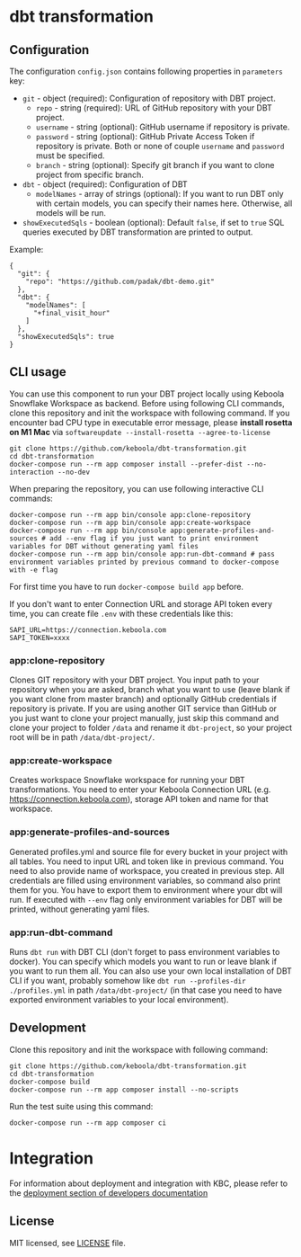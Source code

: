 
# dbt transformation

## Configuration

The configuration `config.json` contains following properties in `parameters` key:
- `git` - object (required): Configuration of repository with DBT project.
    - `repo` - string (required): URL of GitHub repository with your DBT project.
    - `username` - string (optional): GitHub username if repository is private.
    - `password` - string (optional): GitHub Private Access Token if repository is private. Both or none of couple `username` and `password` must be specified.
    - `branch` - string (optional): Specify git branch if you want to clone project from specific branch.
- `dbt` - object (required): Configuration of DBT
    - `modelNames` - array of strings (optional): If you want to run DBT only with certain models, you can specify their names here. Otherwise, all models will be run.
- `showExecutedSqls` - boolean (optional): Default `false`, if set to `true` SQL queries executed by DBT transformation are printed to output.

Example:
```
{
  "git": {
    "repo": "https://github.com/padak/dbt-demo.git"
  },
  "dbt": {
    "modelNames": [
      "+final_visit_hour"
    ]
  },
  "showExecutedSqls": true
}
```

## CLI usage


You can use this component to run your DBT project locally using Keboola Snowflake Workspace as backend. Before using following CLI commands, clone this repository and init the workspace with following command. If you encounter bad CPU type in executable error message, please **install rosetta on M1 Mac** via `softwareupdate --install-rosetta --agree-to-license` 

```
git clone https://github.com/keboola/dbt-transformation.git
cd dbt-transformation
docker-compose run --rm app composer install --prefer-dist --no-interaction --no-dev
```


When preparing the repository, you can use following interactive CLI commands:
```
docker-compose run --rm app bin/console app:clone-repository
docker-compose run --rm app bin/console app:create-workspace
docker-compose run --rm app bin/console app:generate-profiles-and-sources # add --env flag if you just want to print environment variables for DBT without generating yaml files
docker-compose run --rm app bin/console app:run-dbt-command # pass environment variables printed by previous command to docker-compose with -e flag
```
For first time you have to run `docker-compose build app` before. 

If you don't want to enter Connection URL and storage API token every time, you can create file `.env` with these credentials like this:
```
SAPI_URL=https://connection.keboola.com
SAPI_TOKEN=xxxx
```

### app:clone-repository
Clones GIT repository with your DBT project. You input path to your repository when you are asked, branch what you want to use (leave blank if you want clone from master branch) and optionally GitHub credentials if repository is private. If you are using another GIT service than GitHub or you just want to clone your project manually, just skip this command and clone your project to folder `/data` and rename it `dbt-project`, so your project root will be in path `/data/dbt-project/`.

### app:create-workspace
Creates workspace Snowflake workspace for running your DBT transformations. You need to enter your Keboola Connection URL (e.g. https://connection.keboola.com), storage API token and name for that workspace.

### app:generate-profiles-and-sources
Generated profiles.yml and source file for every bucket in your project with all tables. You need to input URL and token like in previous command. You need to also provide name of workspace, you created in previous step. All credentials are filled using environment variables, so command also print them for you. You have to export them to environment where your dbt will run. If executed with `--env` flag only environment variables for DBT will be printed, without generating yaml files.

### app:run-dbt-command
Runs `dbt run` with DBT CLI (don't forget to pass environment variables to docker). You can specify which models you want to run or leave blank if you want to run them all. You can also use your own local installation of DBT CLI if you want, probably somehow like `dbt run --profiles-dir ./profiles.yml` in path `/data/dbt-project/` (in that case you need to have exported environment variables to your local environment).


## Development
 
Clone this repository and init the workspace with following command:

```
git clone https://github.com/keboola/dbt-transformation.git
cd dbt-transformation
docker-compose build
docker-compose run --rm app composer install --no-scripts
```

Run the test suite using this command:

```
docker-compose run --rm app composer ci
```
 
# Integration

For information about deployment and integration with KBC, please refer to the [deployment section of developers documentation](https://developers.keboola.com/extend/component/deployment/) 

## License

MIT licensed, see [LICENSE](./LICENSE) file.
